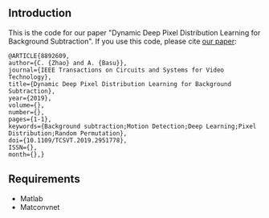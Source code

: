 

## Introduction
This is the code for our paper "Dynamic Deep Pixel Distribution Learning for Background Subtraction". If you use this code, please cite [our paper](https://ieeexplore.ieee.org/document/8892609):

    @ARTICLE{8892609,
    author={C. {Zhao} and A. {Basu}},
    journal={IEEE Transactions on Circuits and Systems for Video Technology},
    title={Dynamic Deep Pixel Distribution Learning for Background Subtraction},
    year={2019},
    volume={},
    number={},
    pages={1-1},
    keywords={Background subtraction;Motion Detection;Deep Learning;Pixel Distribution;Random Permutation},
    doi={10.1109/TCSVT.2019.2951778},
    ISSN={},
    month={},}

## Requirements
* Matlab
* Matconvnet
